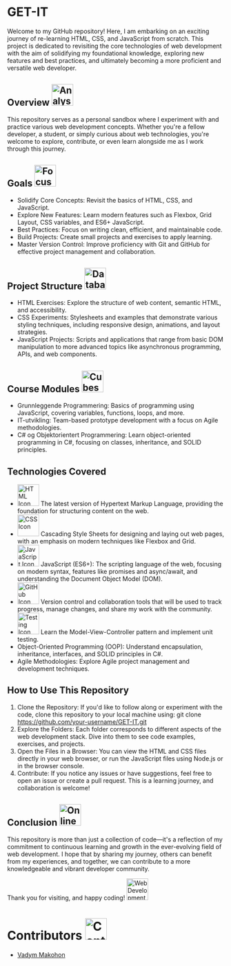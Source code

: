 # GET-IT

Welcome to my GitHub repository! Here, I am embarking on an exciting journey of re-learning HTML, CSS, and JavaScript from scratch. This project is dedicated to revisiting the core technologies of web development with the aim of solidifying my foundational knowledge, exploring new features and best practices, and ultimately becoming a more proficient and versatile web developer.

## Overview <img src="https://cdn-icons-png.flaticon.com/512/7756/7756168.png" alt="Analysis Icon" width="50" height="50">

This repository serves as a personal sandbox where I experiment with and practice various web development concepts. Whether you're a fellow developer, a student, or simply curious about web technologies, you're welcome to explore, contribute, or even learn alongside me as I work through this journey.

## Goals <img src="https://cdn-icons-png.flaticon.com/512/9677/9677777.png" alt="Focus Icon" width="50" height="50" />

- Solidify Core Concepts: Revisit the basics of HTML, CSS, and JavaScript.
- Explore New Features: Learn modern features such as Flexbox, Grid Layout, CSS variables, and ES6+ JavaScript.
- Best Practices: Focus on writing clean, efficient, and maintainable code.
- Build Projects: Create small projects and exercises to apply learning.
- Master Version Control: Improve proficiency with Git and GitHub for effective project management and collaboration.

## Project Structure <img src="https://cdn-icons-png.flaticon.com/512/2232/2232113.png" alt="Database Icon" width="50" height="50">

- HTML Exercises: Explore the structure of web content, semantic HTML, and accessibility.
- CSS Experiments: Stylesheets and examples that demonstrate various styling techniques, including responsive design, animations, and layout strategies.
- JavaScript Projects: Scripts and applications that range from basic DOM manipulation to more advanced topics like asynchronous programming, APIs, and web components.

## Course Modules <img src="https://cdn-icons-png.flaticon.com/512/2812/2812423.png" alt="Cubes Icon" width="50" height="50">

- Grunnleggende Programmering: Basics of programming using JavaScript, covering variables, functions, loops, and more.
- IT-utvikling: Team-based prototype development with a focus on Agile methodologies.
- C# og Objektorientert Programmering: Learn object-oriented programming in C#, focusing on classes, inheritance, and SOLID principles.

## Technologies Covered

- <img src="https://cdn-icons-png.flaticon.com/512/136/136528.png" alt="HTML Icon" width="50" height="50"> The latest version of Hypertext Markup Language, providing the foundation for structuring content on the web.
- <img src="https://cdn-icons-png.flaticon.com/512/9496/9496599.png" alt="CSS Icon" width="50" height="50"> Cascading Style Sheets for designing and laying out web pages, with an emphasis on modern techniques like Flexbox and Grid.
- <img src="https://cdn-icons-png.flaticon.com/512/7531/7531782.png" alt="JavaScript Icon" width="50" height="50"> JavaScript (ES6+): The scripting language of the web, focusing on modern syntax, features like promises and async/await, and understanding the Document Object Model (DOM).
- <img src="https://cdn-icons-png.flaticon.com/512/733/733553.png" alt="GitHub Icon" width="50" height="50"> Version control and collaboration tools that will be used to track progress, manage changes, and share my work with the community.
- <img src="https://cdn-icons-png.flaticon.com/512/5958/5958839.png" alt="Testing Icon" width="50" height="50"> Learn the Model-View-Controller pattern and implement unit testing.
- Object-Oriented Programming (OOP): Understand encapsulation, inheritance, interfaces, and SOLID principles in C#.
- Agile Methodologies: Explore Agile project management and development techniques.

## How to Use This Repository

1. Clone the Repository: If you'd like to follow along or experiment with the code, clone this repository to your local machine using:
git clone <https://github.com/your-username/GET-IT.git>
2. Explore the Folders: Each folder corresponds to different aspects of the web development stack. Dive into them to see code examples, exercises, and projects.
3. Open the Files in a Browser: You can view the HTML and CSS files directly in your web browser, or run the JavaScript files using Node.js or in the browser console.
4. Contribute: If you notice any issues or have suggestions, feel free to open an issue or create a pull request. This is a learning journey, and collaboration is welcome!

## Conclusion <img src="https://as2.ftcdn.net/v2/jpg/05/63/10/75/1000_F_563107581_rvTL35ISxXpHh5bU9lrc1rDHYCJHrvqz.jpg" alt="Online Training Icon" width="50" height="50">

This repository is more than just a collection of code—it's a reflection of my commitment to continuous learning and growth in the ever-evolving field of web development. I hope that by sharing my journey, others can benefit from my experiences, and together, we can contribute to a more knowledgeable and vibrant developer community.  

Thank you for visiting, and happy coding! <img src="https://cdn-icons-png.flaticon.com/512/2888/2888407.png" alt="Web Development Icon" width="50" height="50" />

# Contributors  <img src="https://cdn-icons-png.flaticon.com/512/5431/5431310.png" alt="Contribution Icon" width="50" height="50">

- [Vadym Makohon](https://github.com/VadymMakohon)
